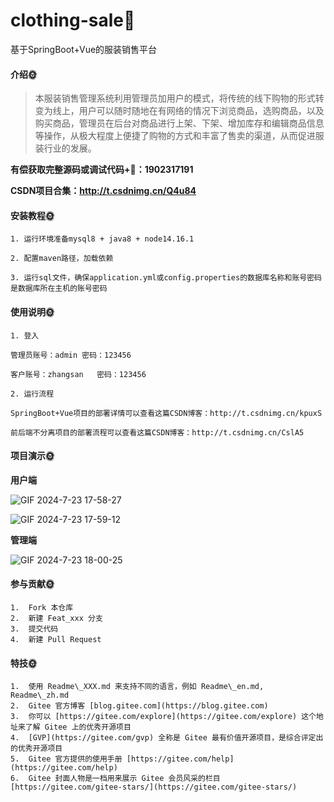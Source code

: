 # clothing-sale🎂
基于SpringBoot+Vue的服装销售平台

#### 介绍🌞

> 本服装销售管理系统利用管理员加用户的模式，将传统的线下购物的形式转变为线上，用户可以随时随地在有网络的情况下浏览商品，选购商品，以及购买商品，管理员在后台对商品进行上架、下架、增加库存和编辑商品信息等操作，从极大程度上便捷了购物的方式和丰富了售卖的渠道，从而促进服装行业的发展。

**有偿获取完整源码或调试代码+🐧：1902317191**

**CSDN项目合集：http://t.csdnimg.cn/Q4u84**

#### 安装教程🌞

    1. 运行环境准备mysql8 + java8 + node14.16.1
    
    2. 配置maven路径，加载依赖
    
    3. 运行sql文件，确保application.yml或config.properties的数据库名称和账号密码是数据库所在主机的账号密码

#### 使用说明🌞

    1. 登入
    
    管理员账号：admin	密码：123456
    
    客户账号：zhangsan	密码：123456
    
    2. 运行流程
    
    SpringBoot+Vue项目的部署详情可以查看这篇CSDN博客：http://t.csdnimg.cn/kpuxS
    
    前后端不分离项目的部署流程可以查看这篇CSDN博客：http://t.csdnimg.cn/CslA5

#### 项目演示🌞

**用户端**

![GIF 2024-7-23 17-58-27](https://github.com/user-attachments/assets/e6ccd54c-a508-428c-839e-08e597b259fc)


![GIF 2024-7-23 17-59-12](https://github.com/user-attachments/assets/2d799ab8-d1c7-486f-a31a-31d2c3e5a39a)


**管理端**

![GIF 2024-7-23 18-00-25](https://github.com/user-attachments/assets/6fcedf9c-49f5-4b8c-bff4-94c9ff9da418)


#### 参与贡献🌞

    1.  Fork 本仓库
    2.  新建 Feat_xxx 分支
    3.  提交代码
    4.  新建 Pull Request


#### 特技🌞

    1.  使用 Readme\_XXX.md 来支持不同的语言，例如 Readme\_en.md, Readme\_zh.md
    2.  Gitee 官方博客 [blog.gitee.com](https://blog.gitee.com)
    3.  你可以 [https://gitee.com/explore](https://gitee.com/explore) 这个地址来了解 Gitee 上的优秀开源项目
    4.  [GVP](https://gitee.com/gvp) 全称是 Gitee 最有价值开源项目，是综合评定出的优秀开源项目
    5.  Gitee 官方提供的使用手册 [https://gitee.com/help](https://gitee.com/help)
    6.  Gitee 封面人物是一档用来展示 Gitee 会员风采的栏目 [https://gitee.com/gitee-stars/](https://gitee.com/gitee-stars/)
